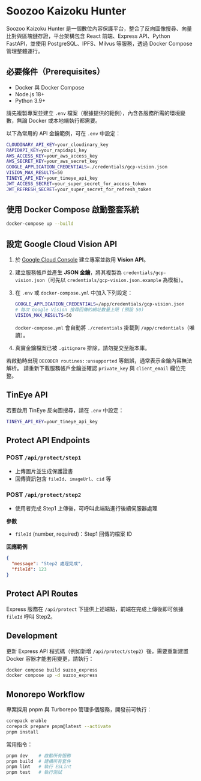 # Soozoo Kaizoku Hunter

Soozoo Kaizoku Hunter 是一個數位內容保護平台，整合了反向圖像搜尋、向量比對與區塊鏈存證，平台架構包含 React 前端、Express API、Python FastAPI，並使用 PostgreSQL、IPFS、Milvus 等服務，透過 Docker Compose 管理整體運行。

## 必要條件（Prerequisites）

* Docker 與 Docker Compose
* Node.js 18+
* Python 3.9+

請先複製專案並建立 `.env` 檔案（根據提供的範例），內含各服務所需的環境變數，無論 Docker 或本地端執行都需要。

以下為常用的 API 金鑰範例，可在 `.env` 中設定：

```bash
CLOUDINARY_API_KEY=your_cloudinary_key
RAPIDAPI_KEY=your_rapidapi_key
AWS_ACCESS_KEY=your_aws_access_key
AWS_SECRET_KEY=your_aws_secret_key
GOOGLE_APPLICATION_CREDENTIALS=./credentials/gcp-vision.json
VISION_MAX_RESULTS=50
TINEYE_API_KEY=your_tineye_api_key
JWT_ACCESS_SECRET=your_super_secret_for_access_token
JWT_REFRESH_SECRET=your_super_secret_for_refresh_token
```

## 使用 Docker Compose 啟動整套系統

```bash
docker-compose up --build
```

## 設定 Google Cloud Vision API

1. 於 [Google Cloud Console](https://console.cloud.google.com/) 建立專案並啟用 **Vision API**。
2. 建立服務帳戶並產生 **JSON 金鑰**，將其複製為 `credentials/gcp-vision.json`（可先以 `credentials/gcp-vision.json.example` 為模板）。
3. 在 `.env` 或 `docker-compose.yml` 中加入下列設定：

   ```bash
   GOOGLE_APPLICATION_CREDENTIALS=/app/credentials/gcp-vision.json
   # 每次 Google Vision 搜尋回傳的網址數量上限 (預設 50)
   VISION_MAX_RESULTS=50
   ```

   `docker-compose.yml` 會自動將 `./credentials` 掛載到 `/app/credentials`（唯讀）。
4. 真實金鑰檔案已被 `.gitignore` 排除，請勿提交至版本庫。

若啟動時出現 `DECODER routines::unsupported` 等錯誤，通常表示金鑰內容無法解析。
請重新下載服務帳戶金鑰並確認 `private_key` 與 `client_email` 欄位完整。


## TinEye API

若要啟用 TinEye 反向圖搜尋，請在 `.env` 中設定：

```bash
TINEYE_API_KEY=your_tineye_api_key
````

## Protect API Endpoints

### POST `/api/protect/step1`

* 上傳圖片並生成保護證書
* 回傳資訊包含 `fileId`、`imageUrl`、`cid` 等

### POST `/api/protect/step2`

* 使用者完成 Step1 上傳後，可呼叫此端點進行後續伺服器處理

**參數**

* `fileId` (number, required)：Step1 回傳的檔案 ID

**回應範例**

```json
{
  "message": "Step2 處理完成",
  "fileId": 123
}
```

## Protect API Routes

Express 服務在 `/api/protect` 下提供上述端點，前端在完成上傳後即可依據 `fileId` 呼叫 Step2。

## Development

更新 Express API 程式碼（例如新增 `/api/protect/step2`）後，需要重新建置 Docker 容器才能套用變更，請執行：

```bash
docker compose build suzoo_express
docker compose up -d suzoo_express
```

## Monorepo Workflow

專案採用 pnpm 與 Turborepo 管理多個服務，開發前可執行：

```bash
corepack enable
corepack prepare pnpm@latest --activate
pnpm install
```

常用指令：

```bash
pnpm dev    # 啟動所有服務
pnpm build  # 建構所有套件
pnpm lint   # 執行 ESLint
pnpm test   # 執行測試
```

